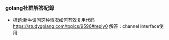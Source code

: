 ### golang社群解答紀錄

* 標題:新手请问这种情况如何有效复用代码
https://studygolang.com/topics/9596#reply0
解答：channel interface使用